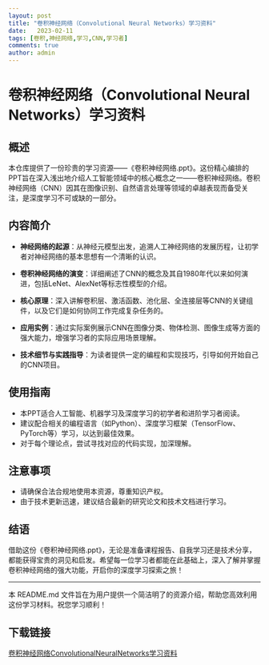 ```yaml
---
layout: post
title: "卷积神经网络（Convolutional Neural Networks）学习资料"
date:   2023-02-11
tags: [卷积,神经网络,学习,CNN,学习者]
comments: true
author: admin
---
```

# 卷积神经网络（Convolutional Neural Networks）学习资料

## 概述
本仓库提供了一份珍贵的学习资源——《卷积神经网络.ppt》。这份精心编排的PPT旨在深入浅出地介绍人工智能领域中的核心概念之一——卷积神经网络。卷积神经网络（CNN）因其在图像识别、自然语言处理等领域的卓越表现而备受关注，是深度学习不可或缺的一部分。

## 内容简介
- **神经网络的起源**：从神经元模型出发，追溯人工神经网络的发展历程，让初学者对神经网络的基本思想有一个清晰的认识。
  
- **卷积神经网络的演变**：详细阐述了CNN的概念及其自1980年代以来如何演进，包括LeNet、AlexNet等标志性模型的介绍。
  
- **核心原理**：深入讲解卷积层、激活函数、池化层、全连接层等CNN的关键组件，以及它们是如何协同工作完成复杂任务的。
  
- **应用实例**：通过实际案例展示CNN在图像分类、物体检测、图像生成等方面的强大能力，增强学习者的实际应用场景理解。
  
- **技术细节与实践指导**：为读者提供一定的编程和实现技巧，引导如何开始自己的CNN项目。

## 使用指南
- 本PPT适合人工智能、机器学习及深度学习的初学者和进阶学习者阅读。
- 建议配合相关的编程语言（如Python）、深度学习框架（TensorFlow、PyTorch等）学习，以达到最佳效果。
- 对于每个理论点，尝试寻找对应的代码实现，加深理解。
  
## 注意事项
- 请确保合法合规地使用本资源，尊重知识产权。
- 由于技术更新迅速，建议结合最新的研究论文和技术文档进行学习。

## 结语
借助这份《卷积神经网络.ppt》，无论是准备课程报告、自我学习还是技术分享，都能获得宝贵的洞见和启发。希望每一位学习者都能在此基础上，深入了解并掌握卷积神经网络的强大功能，开启你的深度学习探索之旅！

---
本 README.md 文件旨在为用户提供一个简洁明了的资源介绍，帮助您高效利用这份学习材料。祝您学习顺利！

## 下载链接

[卷积神经网络ConvolutionalNeuralNetworks学习资料](https://pan.quark.cn/s/1968c79c46e5)